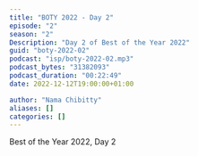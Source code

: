 ```yaml
---
title: "BOTY 2022 - Day 2"
episode: "2"
season: "2"
Description: "Day 2 of Best of the Year 2022"
guid: "boty-2022-02"
podcast: "isp/boty-2022-02.mp3"
podcast_bytes: "31382093"
podcast_duration: "00:22:49"
date: 2022-12-12T19:00:00+01:00

author: "Nama Chibitty"
aliases: []
categories: []
---
```


Best of the Year 2022, Day 2